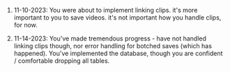 1. 11-10-2023: You were about to implement linking clips. it's more important to you to save videos. it's not important how you handle clips, for now. 

2. 11-14-2023: You've made tremendous progress - have not handled linking clips though, nor error handling for botched saves (which has happened). 
   You've implemented the database, though you are confident / comfortable dropping all tables.